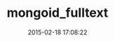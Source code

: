 ---
layout: post
title:  "mongoid_fulltext"
repo:   "aaw/mongoid_fulltext"
date:   2015-02-18 17:08:22
gemurl: http://github.com/aaw/mongoid_fulltext
---